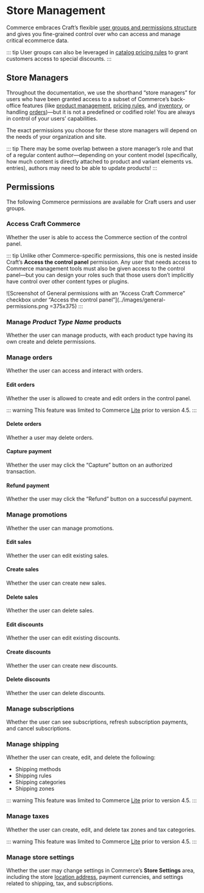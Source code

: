# Store Management

Commerce embraces Craft’s flexible [user groups and permissions structure](/5.x/system/user-management.md) and gives you fine-grained control over who can access and manage critical ecommerce data.

::: tip
User groups can also be leveraged in [catalog pricing rules](../system/pricing-rules.md) to grant customers access to special discounts.
:::

## Store Managers

Throughout the documentation, we use the shorthand “store managers” for users who have been granted access to a subset of Commerce’s back-office features (like [product management](../system/products-variants.md), [pricing rules](../system/pricing-rules.md), and [inventory](../system/inventory.md), or handling [orders](../system/orders-carts.md))—but it is not a predefined or codified role! You are always in control of your users’ capabilities.

The exact permissions you choose for these store managers will depend on the needs of your organization and site.

::: tip
There may be some overlap between a store manager’s role and that of a regular content author—depending on your content model (specifically, how much content is directly attached to product and variant elements vs. entries), authors may need to be able to update products!
:::

## Permissions

The following Commerce permissions are available for Craft users and user groups.

### Access Craft Commerce

Whether the user is able to access the Commerce section of the control panel.

::: tip
Unlike other Commerce-specific permissions, this one is nested inside Craft’s **Access the control panel** permission. Any user that needs access to Commerce management tools must also be given access to the control panel—but you can design your roles such that those users don’t implicitly have control over other content types or plugins.

![Screenshot of General permissions with an “Access Craft Commerce” checkbox under “Access the control panel”](../images/general-permissions.png =375x375)
:::

### Manage _Product Type Name_ products

Whether the user can manage products, with each product type having its own create and delete permissions.

### Manage orders

Whether the user can access and interact with orders.

#### Edit orders

Whether the user is allowed to create and edit orders in the control panel.

::: warning
This feature was limited to Commerce [Lite](editions.md) prior to version 4.5.
:::

#### Delete orders

Whether a user may delete orders.

#### Capture payment

Whether the user may click the “Capture” button on an authorized transaction.

#### Refund payment

Whether the user may click the “Refund” button on a successful payment.

### Manage promotions

Whether the user can manage promotions.

#### Edit sales

Whether the user can edit existing sales.

#### Create sales

Whether the user can create new sales.

#### Delete sales

Whether the user can delete sales.

#### Edit discounts

Whether the user can edit existing discounts.

#### Create discounts

Whether the user can create new discounts.

#### Delete discounts

Whether the user can delete discounts.

### Manage subscriptions

Whether the user can see subscriptions, refresh subscription payments, and cancel subscriptions.

### Manage shipping

Whether the user can create, edit, and delete the following:

- Shipping methods
- Shipping rules
- Shipping categories
- Shipping zones

::: warning
This feature was limited to Commerce [Lite](editions.md) prior to version 4.5.
:::

### Manage taxes

Whether the user can create, edit, and delete tax zones and tax categories.

::: warning
This feature was limited to Commerce [Lite](editions.md) prior to version 4.5.
:::

### Manage store settings

Whether the user may change settings in Commerce’s **Store Settings** area, including the store [location address](addresses.md), payment currencies, and settings related to shipping, tax, and subscriptions.
